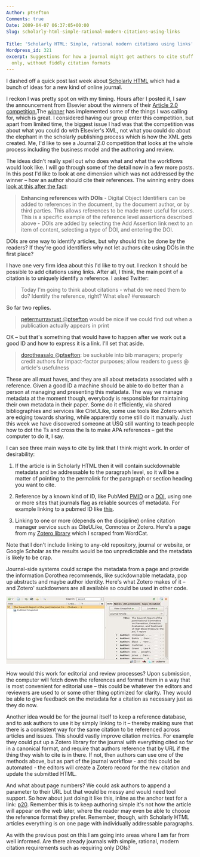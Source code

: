```yaml
---
Author: ptsefton
Comments: true
Date: 2009-04-07 06:37:05+00:00
Slug: scholarly-html-simple-rational-modern-citations-using-links

Title: 'Scholarly HTML: Simple, rational modern citations using links'
Wordpress_id: 321
excerpt: Suggestions for how a journal might get authors to cite stuff using links
  only, without fiddly citation formats
---
```


<div>

<div class="page-toc">

</div>

<div>

I dashed off a quick post last week about [Scholarly
HTML](http://ptsefton.com/2009/03/31/scholarly-html.htm) which had a
bunch of ideas for a new kind of online journal.

I reckon I was pretty spot on with my timing. Hours after I posted it, I
saw the announcement from Elsevier about the winners of their [Article
2.0 competition.](http://article20.elsevier.com/contest/home.html)The
[winner](http://surguy.net/bricks/elsevier/00012998/0036/0001/05000486/about.html)
has implemented some of the things I was calling for, which is great. I
considered having our group enter this competition, but apart from
limited time, the biggest issue I had was that the competition was about
what you could do with Elsevier's XML, not what you could do about the
elephant in the scholarly publishing process which is how the XML gets
created. Me, I'd like to see a Journal 2.0 competition that looks at the
whole process including the business model and the authoring and review.

The ideas didn't really spell out who does what and what the workflows
would look like. I will go through some of the detail now in a few more
posts. In this post I'd like to look at one dimension which was not
addressed by the winner <span class="spCh spChx2013">–</span> how an
author should cite their references. The winning entry does [look at
this after the
fact](http://surguy.net/bricks/elsevier/00012998/0036/0001/05000486/about.html):

> **Enhancing references with DOIs** - Digital Object Identifiers can be
> added to references in the document, by the document author, or by
> third parties. This allows references to be made more useful for
> users. This is a specific example of the reference level assertions
> described above - DOIs are added by selecting the Add Assertion link
> next to an item of content, selecting a type of DOI, and entering the
> DOI.

DOIs are one way to identify articles, but why should this be done by
the readers? If they're good identifiers why not let authors cite using
DOIs in the first place?

I have one very firm idea about this I'd like to try out. I reckon it
should be possible to add citations using links. After all, I think, the
main point of a citation is to uniquely identify a reference. I asked
Twitter:

> Today I'm going to think about citations - what do we need them to do?
> Identify the reference, right? What else? \#eresearch

So far two replies.

> [<span class="Strong_20_Emphasis">petermurrayrust
> </span>](http://twitter.com/petermurrayrust)@[ptsefton](http://twitter.com/ptsefton)
> would be nice if we could find out when a publication actually appears
> in print

OK <span class="spCh spChx2013">–</span> but that's something that would
have to happen after we work out a good ID and how to express it is a
link. I'll set that aside.

> [<span class="Strong_20_Emphasis">dorotheasalo
> </span>](http://twitter.com/dorotheasalo)@[ptsefton](http://twitter.com/ptsefton):
> be suckable into bib managers; properly credit authors for
> impact-factor purposes; allow readers to guess @ article's usefulness

These are all must haves, and they are all about metadata associated
with a reference. Given a good ID a machine should be able to do better
than a person at managing and presenting this metadata. The way we
manage metadata at the moment though, everybody is responsible for
maintaining their own metadata in their paper. Some do it efficiently,
via shared bibliographies and services like CiteULike, some use tools
like Zotero which are edging towards sharing, while apparently some
still do it manually. Just this week we have discovered someone at USQ
still wanting to teach people how to dot the Ts and cross the Is to make
APA references <span class="spCh spChx2013">–</span> get the computer to
do it, I say.

I can see three main ways to cite by link that I think might work. In
order of desirability:

1.  If the article is in Scholarly HTML then it will contain
    suckdownable metadata and be addressable to the paragraph level, so
    it will be a matter of pointing to the permalink for the paragraph
    or section heading you want to cite.

2.  Reference by a known kind of ID, like PubMed
    [PMID](http://en.wikipedia.org/wiki/PMID) or a
    [DOI](http://en.wikipedia.org/wiki/Digital_object_identifier), using
    one or more sites that journals flag as reliable sources of
    metadata. For example linking to a pubmed ID like
    [this](http://www.ncbi.nlm.nih.gov/pubmed/12748199).

3.  Linking to one or more (depends on the discipline) online citation
    manager service such as CiteULike, Connotea or Zotero. Here's a page
    from my [Zotero
    library](http://www.zotero.org/ptsefton/568/items/17) which I
    scraped from WordCat.

Note that I don't include linking to any-old repository, journal or
website, or Google Scholar as the results would be too unpredictable and
the metadata is likely to be crap.

Journal-side systems could scrape the metadata from a page and provide
the information Dorothea recommends, like suckdownable metadata, pop up
abstracts and maybe author identity. Here's what Zotero makes of it
<span class="spCh spChx2013">–</span> and Zotero' suckdowners are all
available so could be used in other code.

<a name="graphics1"></a>![graphics1](/wp-content/uploads/2009/04/m2976d43f-436x181.jpg)

How would this work for editorial and review processes? Upon submission,
the computer will fetch down the references and format them in a way
that is most convenient for editorial use <span
class="spCh spChx2013">–</span> this could be whatever the editors and
reviewers are used to or some other thing optimized for clarity. They
would be able to give feedback on the metadata for a citation as
necessary just as they do now.

Another idea would be for the journal itself to keep a reference
database, and to ask authors to use it by simply linking to it <span
class="spCh spChx2013">–</span> thereby making sure that there is a
consistent way for the same citation to be referenced across articles
and issues. This should vastly improve citation metrics. For example
they could put up a Zotero library for the journal with everything cited
so far in a canonical format, and require that authors reference that by
URL if the thing they wish to cite is in there. If not, then authors can
use one of the methods above, but as part of the journal workflow - and
this could be automated - the editors will create a Zotero record for
the new citation and update the submitted HTML.

And what about page numbers? We could ask authors to append a parameter
to their URL but that would be messy and would need tool support. So how
about just doing it like this, inline as the anchor text for a link:
[p20](http://www.zotero.org/ptsefton/568/items/17). Remember this is to
keep authoring simple it's not how the article will appear on the web
later, where the reader may even be able to choose the reference format
they prefer. Remember, though, with Scholarly HTML articles everything
is on one page with individually addressable paragraphs.

As with the previous post on this I am going into areas where I am far
from well informed. Are there already journals with simple, rational,
modern citation requirements such as requiring only DOIs?

</div>

</div>
